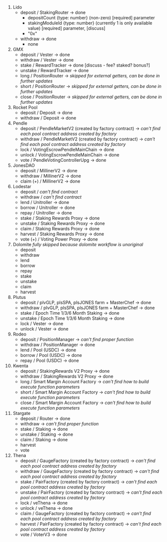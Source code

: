 1. Lido
   - deposit / StakingRouter -> done
     - depositCount {type: number} (non-zero) [required] parameter
     - stakingModuleId {type: number} (currently 1 is only available value) [required] parameter, [discuss]
     - "0x"
   - withdraw -> done
     - none
2. GMX
   - deposit / Vester -> done
   - withdraw / Vester -> done
   - stake / RewardTracker -> done [discuss - fee? staked? bonus?]
   - unstake / RewardTracker -> done
   - long / PositionRouter -> _skipped for external getters, can be done in further updates_
   - short / PositionRouter -> _skipped for external getters, can be done in further updates_
   - close / PositionRouter -> _skipped for external getters, can be done in further updates_
3. Rocket Pool
   - deposit / Deposit -> done
   - withdraw / Deposit -> done
4. Pendle
   - deposit / PendleMarketV2 (created by factory contract) -> _can't find each pool contract address created by factory_
   - withdraw / PendleMarketV2 (created by factory contract) -> _can't find each pool contract address created by factory_
   - lock / VotingEscrowPendleMainChain -> done
   - unlock / VotingEscrowPendleMainChain -> done
   - vote / PendleVotingControllerUpg -> done
5. JonesDAO
   - deposit / MillinerV2 -> done
   - withdraw / MillinerV2 -> done
   - claim (+) / MillinerV2 -> done
6. Lodestar
   - deposit / _can't find contract_
   - withdraw / _can't find contract_
   - lend / Unitroller -> done
   - borrow / Unitroller -> done
   - repay / Unitroller -> done
   - stake / Staking Rewards Proxy -> done
   - unstake / Staking Rewards Proxy -> done
   - claim / Staking Rewards Proxy -> done
   - harvest / Staking Rewards Proxy -> done
   - vote (+) / Voting Power Proxy -> done
7. Dolomite _fully skipped because dolomite workflow is unoriginal_
   - deposit
   - withdraw
   - lend
   - borrow
   - repay
   - stake
   - unstake
   - claim
   - harvest
8. Plutus
   - deposit / plvGLP, plsSPA, plsJONES farm + MasterChef -> done
   - withdraw / plvGLP, plsSPA, plsJONES farm + MasterChef -> done
   - stake / Epoch Time 1/3/6 Month Staking -> done
   - unstake / Epoch Time 1/3/6 Month Staking -> done
   - lock / Vester -> done
   - unlock / Vester -> done
9. Rodeo
   - deposit / PositionManager -> _can't find proper function_
   - withdraw / PositionManager -> done
   - lend / Pool (USDC) -> done
   - borrow / Pool (USDC) -> done
   - repay / Pool (USDC) -> done
10. Kwenta
    - deposit / StakingRewards V2 Proxy -> done
    - withdraw / StakingRewards V2 Proxy -> done
    - long / Smart Margin Account Factory -> _can't find how to build execute function parameters_
    - short / Smart Margin Account Factory -> _can't find how to build execute function parameters_
    - close / Smart Margin Account Factory -> _can't find how to build execute function parameters_
11. Stargate
    - deposit / Router -> done
    - withdraw -> _can't find proper function_
    - stake / Staking -> done
    - unstake / Staking -> done
    - claim / Staking -> done
    - harvest
    - vote
12. Thena
    - deposit / GaugeFactory (created by factory contract) -> _can't find each pool contract address created by factory_
    - withdraw / GaugeFactory (created by factory contract) -> _can't find each pool contract address created by factory_
    - stake / PairFactory (created by factory contract) -> _can't find each pool contract address created by factory_
    - unstake / PairFactory (created by factory contract) -> _can't find each pool contract address created by factory_
    - lock / veThena -> done
    - unlock / veThena -> done
    - claim / GaugeFactory (created by factory contract) -> _can't find each pool contract address created by factory_
    - harvest / PairFactory (created by factory contract) -> _can't find each pool contract address created by factory_
    - vote / VoterV3 -> done
